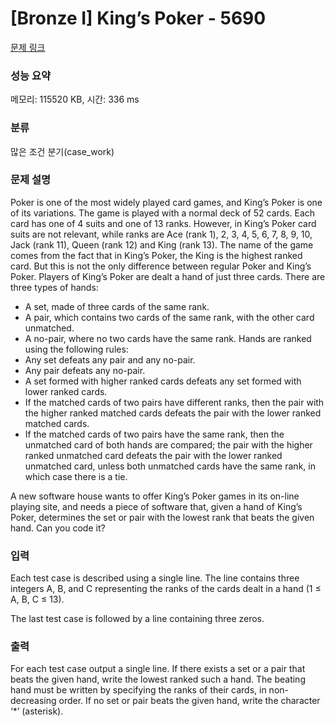 # [Bronze I] King’s Poker - 5690 

[문제 링크](https://www.acmicpc.net/problem/5690) 

### 성능 요약

메모리: 115520 KB, 시간: 336 ms

### 분류

많은 조건 분기(case_work)

### 문제 설명

<p>Poker is one of the most widely played card games, and King’s Poker is one of its variations. The game is played with a normal deck of 52 cards. Each card has one of 4 suits and one of 13 ranks. However, in King’s Poker card suits are not relevant, while ranks are Ace (rank 1), 2, 3, 4, 5, 6, 7, 8, 9, 10, Jack (rank 11), Queen (rank 12) and King (rank 13). The name of the game comes from the fact that in King’s Poker, the King is the highest ranked card. But this is not the only difference between regular Poker and King’s Poker. Players of King’s Poker are dealt a hand of just three cards. There are three types of hands:</p>

<ul>
	<li>A set, made of three cards of the same rank.</li>
	<li>A pair, which contains two cards of the same rank, with the other card unmatched.</li>
	<li>A no-pair, where no two cards have the same rank. Hands are ranked using the following rules:</li>
	<li>Any set defeats any pair and any no-pair.</li>
	<li>Any pair defeats any no-pair.</li>
	<li>A set formed with higher ranked cards defeats any set formed with lower ranked cards.</li>
	<li>If the matched cards of two pairs have different ranks, then the pair with the higher ranked matched cards defeats the pair with the lower ranked matched cards.</li>
	<li>If the matched cards of two pairs have the same rank, then the unmatched card of both hands are compared; the pair with the higher ranked unmatched card defeats the pair with the lower ranked unmatched card, unless both unmatched cards have the same rank, in which case there is a tie.</li>
</ul>

<p>A new software house wants to offer King’s Poker games in its on-line playing site, and needs a piece of software that, given a hand of King’s Poker, determines the set or pair with the lowest rank that beats the given hand. Can you code it?</p>

### 입력 

 <p>Each test case is described using a single line. The line contains three integers A, B, and C representing the ranks of the cards dealt in a hand (1 ≤ A, B, C ≤ 13).</p>

<p>The last test case is followed by a line containing three zeros.</p>

### 출력 

 <p>For each test case output a single line. If there exists a set or a pair that beats the given hand, write the lowest ranked such a hand. The beating hand must be written by specifying the ranks of their cards, in non-decreasing order. If no set or pair beats the given hand, write the character ‘*’ (asterisk).</p>

